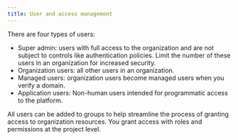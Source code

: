 ```yaml
---
title: User and access management
---
```


There are four types of users:

- Super admin: users with full access to the organization and are not subject to controls like
  authentication policies. Limit the number of these users in an organization for
  increased security.
- Organization users: all other users in an organization.
- Managed users: organization users become managed users when you verify a domain.
- Application users: Non-human users intended for programmatic access to the platform.

All users can be added to groups to help streamline the process of granting access
to organization resources. You grant access with roles and permissions
at the project level.
